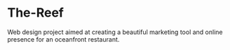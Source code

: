 # The-Reef
Web design project aimed at creating a beautiful marketing tool and online presence for an oceanfront restaurant.
